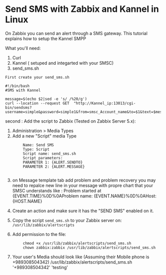 # Send SMS with Zabbix and Kannel in Linux


On Zabbix you can send an alert through a SMS gateway. This tutorial explains how to setup the Kannel SMPP


What you'll need:

1. Curl
2. Kannel ( setuped and integarted with your SMSC)
3. send_sms.sh

```
First create your send_sms.sh 

#!/bin/bash
#SMS with Kannel

message=$(echo $2|sed -e 's/ /%20/g') 
curl --location --request GET  "http://Kannel_ip:13013/cgi-bin/sendsms?username=simple&password=simple1&from=smsc_Account_name&to=$1&text=$message"
```


second : Add the script to Zabbix (Tested on Zabbix Server 5.x):

1. Administration > Media Types
2. Add a new "Script" media Type
```
		Name: Send SMS
		Type: Script
		Script name: send_sms.sh
		Script parameters:
		PARAMETER 1: {ALERT.SENDTO}
		PARAMETER 2: {ALERT.MESSAGE}
		
```

3. on Message template tab add problem and problem recovery you may need to repalce new line in your message with propre chart that your SMSC understands
like : Problem started at {EVENT.TIME}%0D%0AProblem name: {EVENT.NAME}%0D%0AHost: {HOST.NAME}


4. Create an action and make sure it has the "SEND SMS" enabled on it.
5. Copy the script `send_sms.sh` to your Zabbix server on: `/usr/lib/zabbix/alertscripts`
6. Add permission to the file:
```
		chmod +x /usr/lib/zabbix/alertscripts/send_sms.sh
		chown zabbix:zabbix /usr/lib/zabbix/alertscripts/send_sms.sh
```

7. Your user's Media should look like (Assuming their Mobile phone is +989308504342)
 /usr/lib/zabbix/alertscripts/send_sms.sh '+989308504342' 'testing'
```
